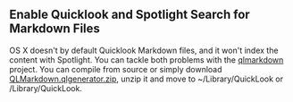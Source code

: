 ## Enable Quicklook and Spotlight Search for Markdown Files
OS X doesn't by default Quicklook Markdown files, and it won't index the
content with Spotlight. You can tackle both problems with the
[qlmarkdown](https://github.com/toland/qlmarkdown) project. You can compile
from source or simply download
[QLMarkdown.qlgenerator.zip](QLMarkdown.qlgenerator.zip), unzip it and move to
~/Library/QuickLook or /Library/QuickLook.